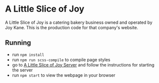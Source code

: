 # A Little Slice of Joy
A Little Slice of Joy is a catering bakery business owned and operated by Joy Kane. This is the production code for that company's website.

## Running
* run `npm install`
* run `npm run scss-compile` to compile page styles
* go to [A Little Slice of Joy Server](https://github.com/KadenHansen/I_Bonsai_Server.git) and follow the instructions for starting the server
* run `npm start` to view the webpage in your browser
